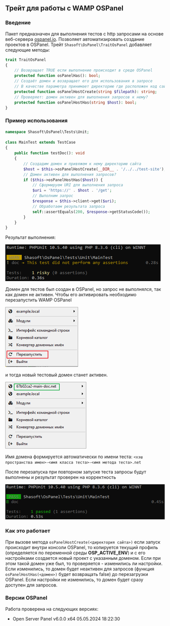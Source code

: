 ## Трейт для работы с WAMP OSPanel

### Введение

Пакет предназначен для выполнения тестов с http запросами на основе веб-сервера [ospanel.io](https://ospanel.io).
Позволяет автоматизировать создание проектов в OSPanel. Трейт `Shasoft\OsPanel\TraitOsPanel` добавляет следующие методы:
```php
trait TraitOsPanel
{
    // Возвращает TRUE если выполнение происходит в среде OSPanel
    protected function osPanelHas(): bool;
    // Создаёт домен и возвращает его для использования в запросе
    // В качестве параметра принимает директорию где расположен код сайта
    protected function osPanelHostCreate(string $filepath): string;
    // Проверяет: домен активен для выполнения запросов к нему?
    protected function osPanelHostHas(string $host): bool;
}    
```

### Пример использования

```php
namespace Shasoft\OsPanel\Tests\Unit;

class MainTest extends TestCase
{
    public function testDoc(): void
    {
        // Создадим домен и привяжем к нему директорию сайта
        $host = $this->osPanelHostCreate(__DIR__ . '/../../test-site');
        // Домен активен для выполнения запросов?
        if ($this->osPanelHostHas($host)) {
            // Сформируем URI для выполнения запроса
            $uri = 'https://' . $host . '/get';
            // Выполним запрос
            $response = $this->client->get($uri);
            // Обработаем результата запроса
            self::assertEquals(200, $response->getStatusCode());
        }
    }
}
```
Результат выполнения:

![](docs/example0.png)

Домен для тестов был создан в OSPanel, но запрос не выполнялся, так как домен не активен. Чтобы его активировать необходимо перезапустить WAMP OSPanel

![](docs/menu.png)

и тогда новый тестовый домен станет активен. 

![](docs/menuActive.png)

Имя домена формируется автоматически по имени теста:
`<хэш пространства имен>-<имя класса теста>-<имя метода теста>.net`

После перезапуска при повторном запуске теста запросы будут выполнены и результат проверен на корректность

![](docs/example.png)

### Как это работает

При вызове метода `osPanelHostCreate(<директория сайта>)` если запуск происходит внутри консоли OSPanel, то копируется текущий профиль (определяется по переменной среды **OSP_ACTIVE_ENV**) и с его настройками создается новый проект с указанным доменом. Если при этом такой домен уже был, то проверяется - изменились ли настройки. Если изменились, то домен будет неактивен для запросов (функция `osPanelHostHas(<домен>)` будет возвращать false) до перезагрузки OSPanel. Если настройки не изменились, то домен будет сразу доступен для запросов.

### Версии OSPanel
Работа проверена на следующих версиях:
* Open Server Panel v6.0.0 x64 05.05.2024 18:22:30